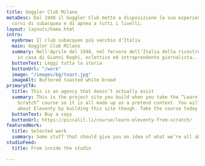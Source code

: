 ```yaml
---
title: Goggler Club Milano
metaDesc: Dal 1948 il Goggler Club mette a disposizione la sua esperienza offrendo
  corsi di subacquea e di apnea a tutti i livelli.
layout: layouts/home.html
intro:
  eyebrow: Il club subacqueo più vecchio d'Italia
  main: Goggler Club Milano
  summary: Nell'Aprile del 1948, nel fervore dell'Italia della ricostruzione, a Milano
    in casa di Gianni Roghi, eclettico ed intraprendente giornalista...
  buttonText: Leggi tutta la storia
  buttonUrl: "/work"
  image: "/images/bg/toast.jpg"
  imageAlt: Buttered toasted white bread
primaryCTA:
  title: This is an agency that doesn’t actually exist
  summary: This is the project site you build when you take the “Learn Eleventy From
    Scratch” course so it is all made up as a pretend context. You will learn a lot
    about Eleventy by building this site though. Take the course today!
  buttonText: Buy a copy
  buttonUrl: https://piccalil.li/course/learn-eleventy-from-scratch/
featuredWork:
  title: Selected work
  summary: Some stuff that should give you an idea of what we’re all about.
studioFeed:
  title: From inside the studio

---
```

